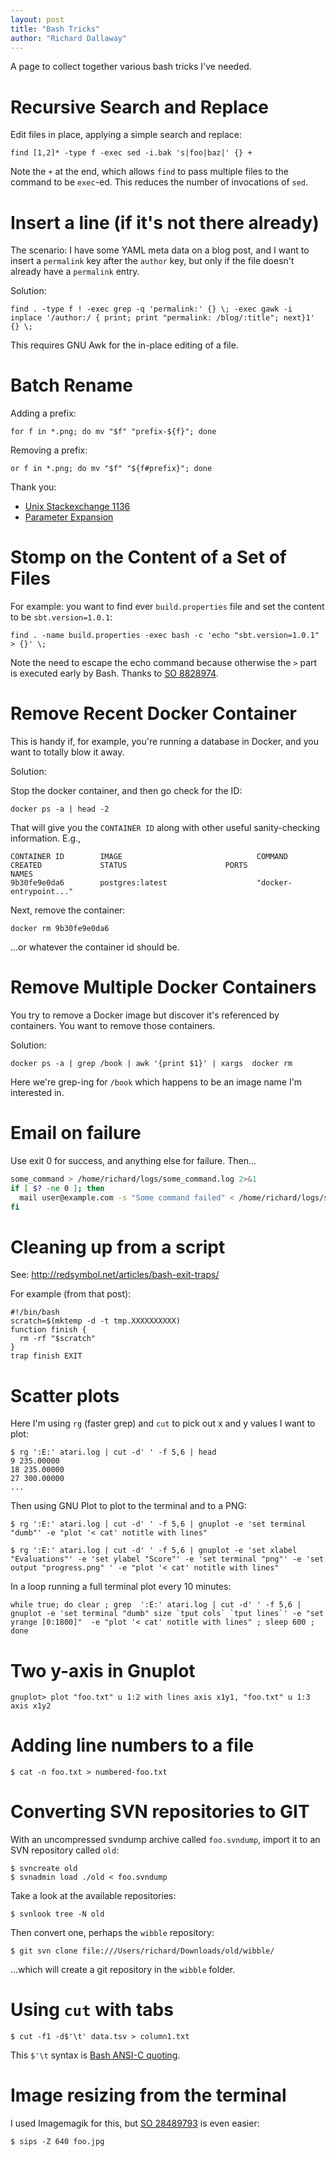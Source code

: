 ```yaml
---
layout: post
title: "Bash Tricks"
author: "Richard Dallaway"
---
```


A page to collect together various bash tricks I've needed.

<!-- break -->

# Recursive Search and Replace

Edit files in place, applying a simple search and replace:

    find [1,2]* -type f -exec sed -i.bak 's|foo|baz|' {} +

Note the `+` at the end, which allows `find` to pass multiple files to the command to be `exec`-ed.
This reduces the number of invocations of `sed`.

# Insert a line (if it's not there already)

The scenario: I have some YAML meta data on a blog post, and I want to insert a `permalink` key after the `author` key, but only if the file doesn't already have a `permalink` entry.

Solution:

    find . -type f ! -exec grep -q 'permalink:' {} \; -exec gawk -i inplace '/author:/ { print; print "permalink: /blog/:title"; next}1' {} \;

This requires GNU Awk for the in-place editing of a file.

# Batch Rename

Adding a prefix:

    for f in *.png; do mv "$f" "prefix-${f}"; done

Removing a prefix:

    or f in *.png; do mv "$f" "${f#prefix}"; done

Thank you:

- [Unix Stackexchange 1136](http://unix.stackexchange.com/questions/1136/batch-renaming-files)
- [Parameter Expansion](http://mywiki.wooledge.org/BashGuide/Parameters#Parameter_Expansion)

# Stomp on the Content of a Set of Files

For example: you want to find ever `build.properties` file and set the content to be `sbt.version=1.0.1`:

    find . -name build.properties -exec bash -c 'echo "sbt.version=1.0.1" > {}' \;

Note the need to escape the echo command because otherwise the `>` part is executed early by Bash.
Thanks to [SO 8828974](https://stackoverflow.com/a/8828974/154248).

# Remove Recent Docker Container

This is handy if, for example, you're running a database in Docker, and you want to totally blow it away.

Solution:

Stop the docker container, and then go check for the ID:

    docker ps -a | head -2

That will give you the `CONTAINER ID` along with other useful sanity-checking information. E.g.,

    CONTAINER ID        IMAGE                              COMMAND                  CREATED             STATUS                      PORTS               NAMES
    9b30fe9e0da6        postgres:latest                    "docker-entrypoint..."

Next, remove the container:

    docker rm 9b30fe9e0da6 

...or whatever the container id should be.

# Remove Multiple Docker Containers

You try to remove a Docker image but discover it's referenced by containers. You want to remove those containers.

Solution:

    docker ps -a | grep /book | awk '{print $1}' | xargs  docker rm

Here we're grep-ing for `/book` which happens to be an image name I'm interested in.

# Email on failure

Use exit 0 for success, and anything else for failure. Then...

```bash
some_command > /home/richard/logs/some_command.log 2>&1
if [ $? -ne 0 ]; then
  mail user@example.com -s "Some command failed" < /home/richard/logs/some_command.log
fi
```

# Cleaning up from a script

See: http://redsymbol.net/articles/bash-exit-traps/

For example (from that post):

```
#!/bin/bash
scratch=$(mktemp -d -t tmp.XXXXXXXXXX)
function finish {
  rm -rf "$scratch"
}
trap finish EXIT
```

# Scatter plots

Here I'm using `rg` (faster grep) and `cut` to pick out x and y values I want to plot:

```
$ rg ':E:' atari.log | cut -d' ' -f 5,6 | head
9 235.00000
18 235.00000
27 300.00000
...
```

Then using GNU Plot to plot to the terminal and to a PNG:

```
$ rg ':E:' atari.log | cut -d' ' -f 5,6 | gnuplot -e 'set terminal "dumb"' -e "plot '< cat' notitle with lines"

$ rg ':E:' atari.log | cut -d' ' -f 5,6 | gnuplot -e 'set xlabel "Evaluations"' -e 'set ylabel "Score"' -e 'set terminal "png"' -e 'set output "progress.png" ' -e "plot '< cat' notitle with lines"
```

In a loop running a full terminal plot every 10 minutes:

```
while true; do clear ; grep  ':E:' atari.log | cut -d' ' -f 5,6 | gnuplot -e 'set terminal "dumb" size `tput cols` `tput lines`' -e "set yrange [0:1800]"  -e "plot '< cat' notitle with lines" ; sleep 600 ; done
```

# Two y-axis in Gnuplot

```
gnuplot> plot "foo.txt" u 1:2 with lines axis x1y1, "foo.txt" u 1:3 axis x1y2
```

# Adding line numbers to a file

```
$ cat -n foo.txt > numbered-foo.txt
```

# Converting SVN repositories to GIT

With an uncompressed svndump archive called `foo.svndump`, import it to an SVN repository called `old`:

```
$ svncreate old
$ svnadmin load ./old < foo.svndump
```

Take a look at the available repositories:

```
$ svnlook tree -N old
```

Then convert one, perhaps the `wibble` repository:

```
$ git svn clone file:///Users/richard/Downloads/old/wibble/
```

...which will create a git repository in the `wibble` folder.

# Using `cut` with tabs

```
$ cut -f1 -d$'\t' data.tsv > column1.txt
```

This `$'\t` syntax is [Bash ANSI-C quoting](https://www.gnu.org/software/bash/manual/html_node/ANSI_002dC-Quoting.html).

# Image resizing from the terminal

I used Imagemagik for this, but [SO 28489793](https://stackoverflow.com/a/28489794/154248) is even easier:

```
$ sips -Z 640 foo.jpg
```
